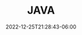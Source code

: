---
title: "JAVA"
date: 2022-12-25T21:28:43-06:00
description: 'Tips para recordar cosas de java de forma rapida como metodos pipline, arreglos, concurrencia etc..'
image: images/java.png
draft: false
type: "directorio"
viewimg: false
---